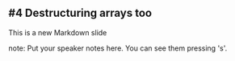 ##  #4 Destructuring arrays too

This is a new Markdown slide

note:
    Put your speaker notes here.
    You can see them pressing 's'.
